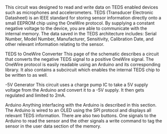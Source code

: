 This circuit was designed to read and write data on TEDS enabled devices such as microphones and accelerometers.
TEDS (Transducer Electronic Datasheet) is an IEEE standard for storing sensor information directly onto a small EEPROM chip using the OneWire protocol.
By supplying a constant negative voltage to the device, you are able to communicate with the internal memory.
The data saved in the TEDS architecture includes:
  Serial Number,
  Model Number,
  Manufacturer,
  Sensitivity,
  Calibration Date,
  and other relevant information relating to the sensor.
  
TEDS to OneWire Converter
  This page of the schematic describes a circuit that converts the negative TEDS signal to a positive OneWire signal. The OneWire protocol is easily readable using an Arduino and its corresponding library.
  It also contains a subcircuit which enables the internal TEDS chip to be written to as well.

-5V Generator
  This circuit uses a charge pump IC to take a 5V supply voltage from the Arduino and convert it to a -5V supply. It then gets regulated and limited to 2mA.

Arduino
  Anything interfacing with the Arduino is described in this section. 
  The Arduino is wired to an OLED using the SPI protocol and displays all relevant TEDS information.
  There are also two buttons. One signals to the Arduino to read the sensor and the other signals a write command to tag the sensor in the user data section of the memory.
